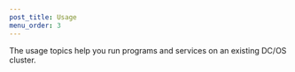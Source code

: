```yaml
---
post_title: Usage
menu_order: 3
---
```


The usage topics help you run programs and services on an existing DC/OS cluster.